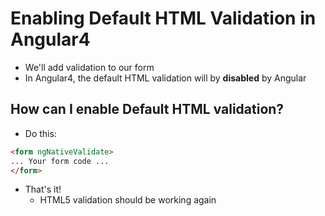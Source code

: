 # Enabling Default HTML Validation in Angular4
* We'll add validation to our form
* In Angular4, the default HTML validation will by **disabled** by Angular

## How can I enable Default HTML validation?
* Do this:

```html
<form ngNativeValidate>
... Your form code ...
</form>
```

* That's it!
    - HTML5 validation should be working again

